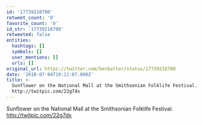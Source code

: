 ```yaml
---
id: '17739218700'
retweet_count: '0'
favorite_count: '0'
id_str: '17739218700'
retweeted: false
entities:
  hashtags: []
  symbols: []
  user_mentions: []
  urls: []
original_url: https://twitter.com/benbalter/status/17739218700
date: '2010-07-04T19:11:07.000Z'
title: >-
  Sunflower on the National Mall at the Smithsonian Folklife Festival. 
  http://twitpic.com/22g7dx
---
```


Sunflower on the National Mall at the Smithsonian Folklife Festival.  http://twitpic.com/22g7dx